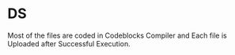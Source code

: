 # DS
Most of the files are coded in Codeblocks Compiler and Each file is Uploaded after Successful Execution.
